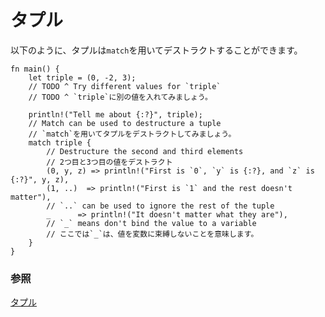 <!--
# tuples
-->
# タプル

<!--
Tuples can be destructured in a `match` as follows:
-->
以下のように、タプルは`match`を用いてデストラクトすることができます。

```rust,editable
fn main() {
    let triple = (0, -2, 3);
    // TODO ^ Try different values for `triple`
    // TODO ^ `triple`に別の値を入れてみましょう。

    println!("Tell me about {:?}", triple);
    // Match can be used to destructure a tuple
    // `match`を用いてタプルをデストラクトしてみましょう。
    match triple {
        // Destructure the second and third elements
        // 2つ目と3つ目の値をデストラクト
        (0, y, z) => println!("First is `0`, `y` is {:?}, and `z` is {:?}", y, z),
        (1, ..)  => println!("First is `1` and the rest doesn't matter"),
        // `..` can be used to ignore the rest of the tuple
        _      => println!("It doesn't matter what they are"),
        // `_` means don't bind the value to a variable
        // ここでは`_`は、値を変数に束縛しないことを意味します。
    }
}
```

<!--
### See also:
-->
### 参照

<!--
[Tuples](../../../primitives/tuples.md)
-->
[タプル](../../../primitives/tuples.md)
